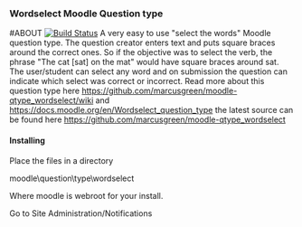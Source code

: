 ### Wordselect Moodle Question type

#ABOUT [![Build Status](https://travis-ci.org/marcusgreen/moodle-qtype_wordselect.svg?branch=master)](https://travis-ci.org/marcusgreen/moodle-qtype_wordselect)
A very easy to use "select the words" Moodle question type. The question creator enters text
and puts square braces around the correct ones. So if the objective was to select the verb, the phrase
"The cat [sat] on the mat" would have square braces around sat. The user/student can select any word
and on submission the question can indicate which select was correct or incorrect. Read more about
this question type here
https://github.com/marcusgreen/moodle-qtype_wordselect/wiki
and
https://docs.moodle.org/en/Wordselect_question_type
the latest source can be found here
https://github.com/marcusgreen/moodle-qtype_wordselect

#### Installing
Place the files in a directory 

moodle\question\type\wordselect

Where moodle is webroot for your install.

Go to Site Administration/Notifications